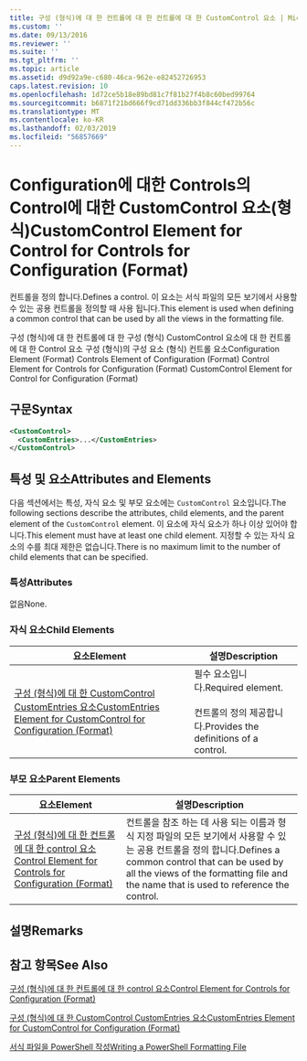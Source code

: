 ```yaml
---
title: 구성 (형식)에 대 한 컨트롤에 대 한 컨트롤에 대 한 CustomControl 요소 | Microsoft Docs
ms.custom: ''
ms.date: 09/13/2016
ms.reviewer: ''
ms.suite: ''
ms.tgt_pltfrm: ''
ms.topic: article
ms.assetid: d9d92a9e-c680-46ca-962e-e82452726953
caps.latest.revision: 10
ms.openlocfilehash: 1d72ce5b18e89bd81c7f81b27f4b8c60bed99764
ms.sourcegitcommit: b6871f21bd666f9cd71dd336bb3f844cf472b56c
ms.translationtype: MT
ms.contentlocale: ko-KR
ms.lasthandoff: 02/03/2019
ms.locfileid: "56857669"
---
```

# <a name="customcontrol-element-for-control-for-controls-for-configuration-format"></a><span data-ttu-id="08a09-102">Configuration에 대한 Controls의 Control에 대한 CustomControl 요소(형식)</span><span class="sxs-lookup"><span data-stu-id="08a09-102">CustomControl Element for Control for Controls for Configuration (Format)</span></span>

<span data-ttu-id="08a09-103">컨트롤을 정의 합니다.</span><span class="sxs-lookup"><span data-stu-id="08a09-103">Defines a control.</span></span> <span data-ttu-id="08a09-104">이 요소는 서식 파일의 모든 보기에서 사용할 수 있는 공용 컨트롤을 정의할 때 사용 됩니다.</span><span class="sxs-lookup"><span data-stu-id="08a09-104">This element is used when defining a common control that can be used by all the views in the formatting file.</span></span>

<span data-ttu-id="08a09-105">구성 (형식)에 대 한 컨트롤에 대 한 구성 (형식) CustomControl 요소에 대 한 컨트롤에 대 한 Control 요소 구성 (형식)의 구성 요소 (형식) 컨트롤 요소</span><span class="sxs-lookup"><span data-stu-id="08a09-105">Configuration Element (Format) Controls Element of Configuration (Format) Control Element for Controls for Configuration (Format) CustomControl Element for Control for Configuration (Format)</span></span>

## <a name="syntax"></a><span data-ttu-id="08a09-106">구문</span><span class="sxs-lookup"><span data-stu-id="08a09-106">Syntax</span></span>

```xml
<CustomControl>
  <CustomEntries>...</CustomEntries>
</CustomControl>
```

## <a name="attributes-and-elements"></a><span data-ttu-id="08a09-107">특성 및 요소</span><span class="sxs-lookup"><span data-stu-id="08a09-107">Attributes and Elements</span></span>

<span data-ttu-id="08a09-108">다음 섹션에서는 특성, 자식 요소 및 부모 요소에는 `CustomControl` 요소입니다.</span><span class="sxs-lookup"><span data-stu-id="08a09-108">The following sections describe the attributes, child elements, and the parent element of the `CustomControl` element.</span></span> <span data-ttu-id="08a09-109">이 요소에 자식 요소가 하나 이상 있어야 합니다.</span><span class="sxs-lookup"><span data-stu-id="08a09-109">This element must have at least one child element.</span></span> <span data-ttu-id="08a09-110">지정할 수 있는 자식 요소의 수를 최대 제한은 없습니다.</span><span class="sxs-lookup"><span data-stu-id="08a09-110">There is no maximum limit to the number of child elements that can be specified.</span></span>

### <a name="attributes"></a><span data-ttu-id="08a09-111">특성</span><span class="sxs-lookup"><span data-stu-id="08a09-111">Attributes</span></span>

<span data-ttu-id="08a09-112">없음</span><span class="sxs-lookup"><span data-stu-id="08a09-112">None.</span></span>

### <a name="child-elements"></a><span data-ttu-id="08a09-113">자식 요소</span><span class="sxs-lookup"><span data-stu-id="08a09-113">Child Elements</span></span>

|<span data-ttu-id="08a09-114">요소</span><span class="sxs-lookup"><span data-stu-id="08a09-114">Element</span></span>|<span data-ttu-id="08a09-115">설명</span><span class="sxs-lookup"><span data-stu-id="08a09-115">Description</span></span>|
|-------------|-----------------|
|[<span data-ttu-id="08a09-116">구성 (형식)에 대 한 CustomControl CustomEntries 요소</span><span class="sxs-lookup"><span data-stu-id="08a09-116">CustomEntries Element for CustomControl for Configuration (Format)</span></span>](./customentries-element-for-customcontrol-for-controls-for-configuration-format.md)|<span data-ttu-id="08a09-117">필수 요소입니다.</span><span class="sxs-lookup"><span data-stu-id="08a09-117">Required element.</span></span><br /><br /> <span data-ttu-id="08a09-118">컨트롤의 정의 제공합니다.</span><span class="sxs-lookup"><span data-stu-id="08a09-118">Provides the definitions of a control.</span></span>|

### <a name="parent-elements"></a><span data-ttu-id="08a09-119">부모 요소</span><span class="sxs-lookup"><span data-stu-id="08a09-119">Parent Elements</span></span>

|<span data-ttu-id="08a09-120">요소</span><span class="sxs-lookup"><span data-stu-id="08a09-120">Element</span></span>|<span data-ttu-id="08a09-121">설명</span><span class="sxs-lookup"><span data-stu-id="08a09-121">Description</span></span>|
|-------------|-----------------|
|[<span data-ttu-id="08a09-122">구성 (형식)에 대 한 컨트롤에 대 한 control 요소</span><span class="sxs-lookup"><span data-stu-id="08a09-122">Control Element for Controls for Configuration (Format)</span></span>](./control-element-for-controls-for-configuration-format.md)|<span data-ttu-id="08a09-123">컨트롤을 참조 하는 데 사용 되는 이름과 형식 지정 파일의 모든 보기에서 사용할 수 있는 공용 컨트롤을 정의 합니다.</span><span class="sxs-lookup"><span data-stu-id="08a09-123">Defines a common control that can be used by all the views of the formatting file and the name that is used to reference the control.</span></span>|

## <a name="remarks"></a><span data-ttu-id="08a09-124">설명</span><span class="sxs-lookup"><span data-stu-id="08a09-124">Remarks</span></span>

## <a name="see-also"></a><span data-ttu-id="08a09-125">참고 항목</span><span class="sxs-lookup"><span data-stu-id="08a09-125">See Also</span></span>

[<span data-ttu-id="08a09-126">구성 (형식)에 대 한 컨트롤에 대 한 control 요소</span><span class="sxs-lookup"><span data-stu-id="08a09-126">Control Element for Controls for Configuration (Format)</span></span>](./control-element-for-controls-for-configuration-format.md)

[<span data-ttu-id="08a09-127">구성 (형식)에 대 한 CustomControl CustomEntries 요소</span><span class="sxs-lookup"><span data-stu-id="08a09-127">CustomEntries Element for CustomControl for Configuration (Format)</span></span>](./customentries-element-for-customcontrol-for-controls-for-configuration-format.md)

[<span data-ttu-id="08a09-128">서식 파일을 PowerShell 작성</span><span class="sxs-lookup"><span data-stu-id="08a09-128">Writing a PowerShell Formatting File</span></span>](./writing-a-powershell-formatting-file.md)
